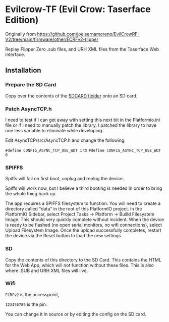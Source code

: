 # Evilcrow-TF (Evil Crow: Taserface Edition)

Originally from https://github.com/joelsernamoreno/EvilCrowRF-V2/tree/main/firmware/other/ECRFv2-flipper

Replay Flipper Zero .sub files, and URH XML files from the Taserface Web interface.

## Installation

### Prepare the SD Card
Copy over the contents of the [SDCARD fiolder](https://github.com/joelsernamoreno/EvilCrowRF-V2/tree/main/firmware/other/ECRFv2-flipper/SD) onto an SD card.

### Patch AsyncTCP.h
I need to test if I can get away with setting this next bit in the Platformio.ini file or if I need to manually patch the library. I patched the library to have one less variable to eliminate while developing.

Edit AsyncTCP/src/AsyncTCP.h and change the following:

`#define CONFIG_ASYNC_TCP_USE_WDT 1` to `#define CONFIG_ASYNC_TCP_USE_WDT 0`


### SPIFFS

Spiffs will fail on first boot, unplug and replug the device. 

Spiffs will work now, but I believe a third booting is needed in order to bring the whole thing back up.

The app requires a SPIFFS filesystem to function. You will need to create a directory called "data" in the root of this PlatformIO project.
In the PlatformIO Sidebar, select Project Tasks -> Platform -> Builld Filesystem Image. This should very quickly complete without incident. When the device is ready to be flashed (no open serial monitors, no wifi connections), select Upload Filesystem Image.  Once the upload successfully completes, restart the device via the Reset button to load the new settings.

### SD

Copy the contents of this directory to the SD Card. This contains the HTML for the Web App, which will not function without these files. This is also where .SUB and URH XML files will live.

### Wifi 

`ECRFv2` is the accesspoint, 

`123456789` is the pin. 

You can change it in source or by editing the config on the SD card.
